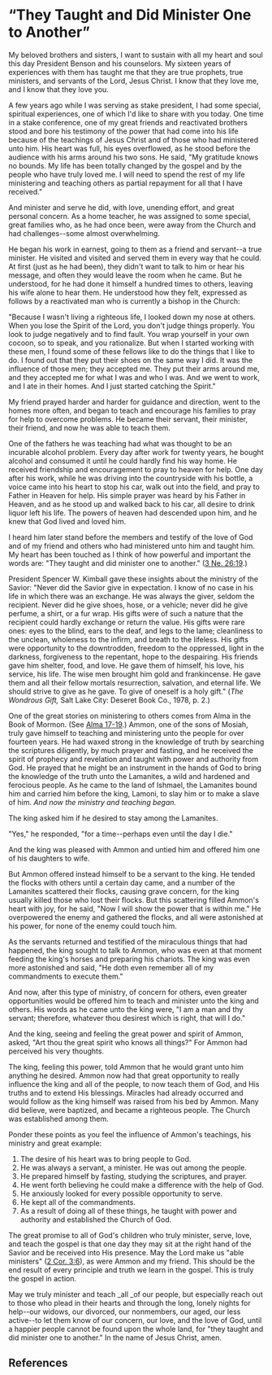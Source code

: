 # “They Taught and Did Minister One to Another”

My beloved brothers and sisters, I want to sustain with all my heart and soul
this day President Benson and his counselors. My sixteen years of experiences
with them has taught me that they are true prophets, true ministers, and
servants of the Lord, Jesus Christ. I know that they love me, and I know that
they love you.

A few years ago while I was serving as stake president, I had some special,
spiritual experiences, one of which I'd like to share with you today. One time
in a stake conference, one of my great friends and reactivated brothers stood
and bore his testimony of the power that had come into his life because of the
teachings of Jesus Christ and of those who had ministered unto him. His heart
was full, his eyes overflowed, as he stood before the audience with his arms
around his two sons. He said, "My gratitude knows no bounds. My life has been
totally changed by the gospel and by the people who have truly loved me. I
will need to spend the rest of my life ministering and teaching others as
partial repayment for all that I have received."

And minister and serve he did, with love, unending effort, and great personal
concern. As a home teacher, he was assigned to some special, great families
who, as he had once been, were away from the Church and had challenges--some
almost overwhelming.

He began his work in earnest, going to them as a friend and servant--a true
minister. He visited and visited and served them in every way that he could.
At first (just as he had been), they didn't want to talk to him or hear his
message, and often they would leave the room when he came. But he understood,
for he had done it himself a hundred times to others, leaving his wife alone
to hear them. He understood how they felt, expressed as follows by a
reactivated man who is currently a bishop in the Church:

"Because I wasn't living a righteous life, I looked down my nose at others.
When you lose the Spirit of the Lord, you don't judge things properly. You
look to judge negatively and to find fault. You wrap yourself in your own
cocoon, so to speak, and you rationalize. But when I started working with
these men, I found some of these fellows like to do the things that I like to
do. I found out that they put their shoes on the same way I did. It was the
influence of those men; they accepted me. They put their arms around me, and
they accepted me for what I was and who I was. And we went to work, and I ate
in their homes. And I just started catching the Spirit."

My friend prayed harder and harder for guidance and direction, went to the
homes more often, and began to teach and encourage his families to pray for
help to overcome problems. He became their servant, their minister, their
friend, and now he was able to teach them.

One of the fathers he was teaching had what was thought to be an incurable
alcohol problem. Every day after work for twenty years, he bought alcohol and
consumed it until he could hardly find his way home. He received friendship
and encouragement to pray to heaven for help. One day after his work, while he
was driving into the countryside with his bottle, a voice came into his heart
to stop his car, walk out into the field, and pray to Father in Heaven for
help. His simple prayer was heard by his Father in Heaven, and as he stood up
and walked back to his car, all desire to drink liquor left his life. The
powers of heaven had descended upon him, and he knew that God lived and loved
him.

I heard him later stand before the members and testify of the love of God and
of my friend and others who had ministered unto him and taught him. My heart
has been touched as I think of how powerful and important the words are: "They
taught and did minister one to another." ([3 Ne.
26:19](/scriptures/bofm/3-ne/26.19?lang=eng#18).)

President Spencer W. Kimball gave these insights about the ministry of the
Savior: "Never did the Savior give in expectation. I know of no case in his
life in which there was an exchange. He was always the giver, seldom the
recipient. Never did he give shoes, hose, or a vehicle; never did he give
perfume, a shirt, or a fur wrap. His gifts were of such a nature that the
recipient could hardly exchange or return the value. His gifts were rare ones:
eyes to the blind, ears to the deaf, and legs to the lame; cleanliness to the
unclean, wholeness to the infirm, and breath to the lifeless. His gifts were
opportunity to the downtrodden, freedom to the oppressed, light in the
darkness, forgiveness to the repentant, hope to the despairing. His friends
gave him shelter, food, and love. He gave them of himself, his love, his
service, his life. The wise men brought him gold and frankincense. He gave
them and all their fellow mortals resurrection, salvation, and eternal life.
We should strive to give as he gave. To give of oneself is a holy gift." (_The
Wondrous Gift,_ Salt Lake City: Deseret Book Co., 1978, p. 2.)

One of the great stories on ministering to others comes from Alma in the Book
of Mormon. (See [Alma 17-19](/scriptures/bofm/alma/17?lang=eng).) Ammon, one
of the sons of Mosiah, truly gave himself to teaching and ministering unto the
people for over fourteen years. He had waxed strong in the knowledge of truth
by searching the scriptures diligently, by much prayer and fasting, and he
received the spirit of prophecy and revelation and taught with power and
authority from God. He prayed that he might be an instrument in the hands of
God to bring the knowledge of the truth unto the Lamanites, a wild and
hardened and ferocious people. As he came to the land of Ishmael, the
Lamanites bound him and carried him before the king, Lamoni, to slay him or to
make a slave of him. _And now the ministry and teaching began._

The king asked him if he desired to stay among the Lamanites.

"Yes," he responded, "for a time--perhaps even until the day I die."

And the king was pleased with Ammon and untied him and offered him one of his
daughters to wife.

But Ammon offered instead himself to be a servant to the king. He tended the
flocks with others until a certain day came, and a number of the Lamanites
scattered their flocks, causing grave concern, for the king usually killed
those who lost their flocks. But this scattering filled Ammon's heart with
joy, for he said, "Now I will show the power that is within me." He
overpowered the enemy and gathered the flocks, and all were astonished at his
power, for none of the enemy could touch him.

As the servants returned and testified of the miraculous things that had
happened, the king sought to talk to Ammon, who was even at that moment
feeding the king's horses and preparing his chariots. The king was even more
astonished and said, "He doth even remember all of my commandments to execute
them."

And now, after this type of ministry, of concern for others, even greater
opportunities would be offered him to teach and minister unto the king and
others. His words as he came unto the king were, "I am a man and thy servant;
therefore, whatever thou desirest which is right, that will I do."

And the king, seeing and feeling the great power and spirit of Ammon, asked,
"Art thou the great spirit who knows all things?" For Ammon had perceived his
very thoughts.

The king, feeling this power, told Ammon that he would grant unto him anything
he desired. Ammon now had that great opportunity to really influence the king
and all of the people, to now teach them of God, and His truths and to extend
His blessings. Miracles had already occurred and would follow as the king
himself was raised from his bed by Ammon. Many did believe, were baptized, and
became a righteous people. The Church was established among them.

Ponder these points as you feel the influence of Ammon's teachings, his
ministry and great example:

  1. The desire of his heart was to bring people to God. 
  2. He was always a servant, a minister. He was out among the people. 
  3. He prepared himself by fasting, studying the scriptures, and prayer. 
  4. He went forth believing he could make a difference with the help of God. 
  5. He anxiously looked for every possible opportunity to serve. 
  6. He kept all of the commandments. 
  7. As a result of doing all of these things, he taught with power and authority and established the Church of God. 

The great promise to all of God's children who truly minister, serve, love,
and teach the gospel is that one day they may sit at the right hand of the
Savior and be received into His presence. May the Lord make us "able
ministers" ([2 Cor. 3:6](/scriptures/nt/2-cor/3.6?lang=eng#5)), as were Ammon
and my friend. This should be the end result of every principle and truth we
learn in the gospel. This is truly the gospel in action.

May we truly minister and teach _all _of our people, but especially reach out
to those who plead in their hearts and through the long, lonely nights for
help--our widows, our divorced, our nonmembers, our aged, our less active--to
let them know of our concern, our love, and the love of God, until a happier
people cannot be found upon the whole land, for "they taught and did minister
one to another." In the name of Jesus Christ, amen.

## References

